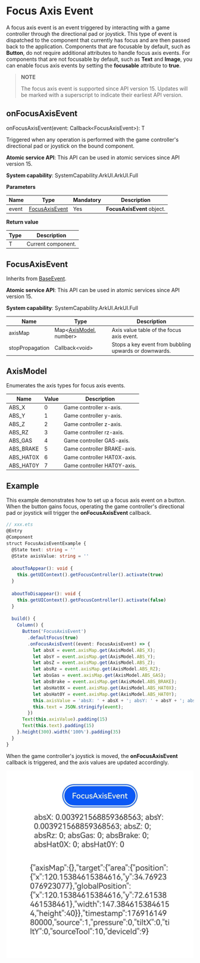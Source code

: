# Focus Axis Event

A focus axis event is an event triggered by interacting with a game controller through the directional pad or joystick. This type of event is dispatched to the component that currently has focus and are then passed back to the application. Components that are focusable by default, such as **Button**, do not require additional attributes to handle focus axis events. For components that are not focusable by default, such as **Text** and **Image**, you can enable focus axis events by setting the **focusable** attribute to **true**.

>  **NOTE**
>
>  The focus axis event is supported since API version 15. Updates will be marked with a superscript to indicate their earliest API version.

## onFocusAxisEvent

onFocusAxisEvent(event: Callback\<FocusAxisEvent>): T

Triggered when any operation is performed with the game controller's directional pad or joystick on the bound component.

**Atomic service API**: This API can be used in atomic services since API version 15.

**System capability**: SystemCapability.ArkUI.ArkUI.Full

**Parameters**

| Name| Type                         | Mandatory| Description              |
| ------ | ----------------------------- | ---- | ------------------ |
| event  | [FocusAxisEvent](#focusaxisevent) | Yes  | **FocusAxisEvent** object.|

**Return value**

| Type| Description|
| -------- | -------- |
| T | Current component.|

## FocusAxisEvent

Inherits from [BaseEvent](ts-gesture-customize-judge.md#baseevent).

**Atomic service API**: This API can be used in atomic services since API version 15.

**System capability**: SystemCapability.ArkUI.ArkUI.Full

| Name                                   | Type                                      | Description                |
| ------------------------------------- | ---------------------------------------- | --------------------------- |
| axisMap                               | Map<[AxisModel](#axismodel), number>     | Axis value table of the focus axis event.         |
| stopPropagation                       | Callback\<void>                           | Stops a key event from bubbling upwards or downwards.           |

## AxisModel

Enumerates the axis types for focus axis events.

| Name   | Value  | Description                              |
| ------- | ---- | ---------------------------------- |
| ABS_X  | 0    | Game controller x-axis.|
| ABS_Y  | 1    | Game controller y-axis.|
| ABS_Z  | 2    | Game controller z-axis.|
| ABS_RZ | 3    | Game controller rz-axis.|
| ABS_GAS | 4    | Game controller GAS-axis.|
| ABS_BRAKE | 5    | Game controller BRAKE-axis.|
| ABS_HAT0X | 6    | Game controller HAT0X-axis.|
| ABS_HAT0Y | 7    | Game controller HAT0Y-axis.|

## Example

This example demonstrates how to set up a focus axis event on a button. When the button gains focus, operating the game controller's directional pad or joystick will trigger the **onFocusAxisEvent** callback.

```ts
// xxx.ets
@Entry
@Component
struct FocusAxisEventExample {
  @State text: string = ''
  @State axisValue: string = ''

  aboutToAppear(): void {
    this.getUIContext().getFocusController().activate(true)
  }

  aboutToDisappear(): void {
    this.getUIContext().getFocusController().activate(false)
  }

  build() {
    Column() {
      Button('FocusAxisEvent')
        .defaultFocus(true)
        .onFocusAxisEvent((event: FocusAxisEvent) => {
          let absX = event.axisMap.get(AxisModel.ABS_X);
          let absY = event.axisMap.get(AxisModel.ABS_Y);
          let absZ = event.axisMap.get(AxisModel.ABS_Z);
          let absRz = event.axisMap.get(AxisModel.ABS_RZ);
          let absGas = event.axisMap.get(AxisModel.ABS_GAS);
          let absBrake = event.axisMap.get(AxisModel.ABS_BRAKE);
          let absHat0X = event.axisMap.get(AxisModel.ABS_HAT0X);
          let absHat0Y = event.axisMap.get(AxisModel.ABS_HAT0Y);
          this.axisValue = 'absX: ' + absX + '; absY: ' + absY + '; absZ: ' + absZ + '; absRz: ' + absRz + '; absGas: ' + absGas + '; absBrake: ' + absBrake + '; absHat0X: ' + absHat0X + '; absHat0Y: ' + absHat0Y;
          this.text = JSON.stringify(event);
        })
      Text(this.axisValue).padding(15)
      Text(this.text).padding(15)
    }.height(300).width('100%').padding(35)
  }
}
```

When the game controller's joystick is moved, the **onFocusAxisEvent** callback is triggered, and the axis values are updated accordingly.

![onFocusAxisEvent](figures/onFocusAxisEvent.png)
